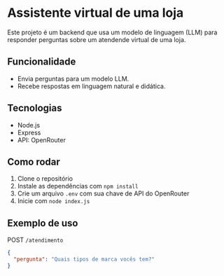 # Assistente virtual de uma loja

Este projeto é um backend que usa um modelo de linguagem (LLM) para responder perguntas sobre um atendende virtual de uma loja.

## Funcionalidade

- Envia perguntas para um modelo LLM.
- Recebe respostas em linguagem natural e didática.

## Tecnologias

- Node.js
- Express
- API: OpenRouter 

## Como rodar

1. Clone o repositório
2. Instale as dependências com `npm install`
3. Crie um arquivo `.env` com sua chave de API do OpenRouter
4. Inicie com `node index.js`

## Exemplo de uso

POST `/atendimento`
```json
{
  "pergunta": "Quais tipos de marca vocês tem?"
}
